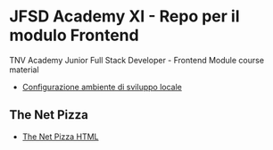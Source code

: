 # JFSD Academy XI - Repo per il modulo Frontend

TNV Academy Junior Full Stack Developer - Frontend Module course material 

- [Configurazione ambiente di sviluppo locale](https://github.com/michelefenu/tnv-academy-XI/blob/main/configurazione-dev-env.md)

## The Net Pizza
- [The Net Pizza HTML](https://michelefenu.github.io/tnv-academy-XI/the-net-pizza-html/)
